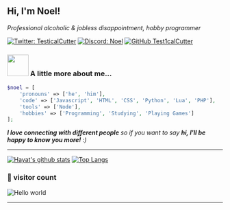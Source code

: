 <h2> Hi, I'm Noel!</h2>
<p><em>Professional alcoholic & jobless disappointment, hobby programmer</em></p>

[![Twitter: TesticalCutter](https://img.shields.io/twitter/follow/testicalcutter?style=social)](https://twitter.com/testicalcutter)
[![Discord: Noel](https://img.shields.io/badge/-Noel-blue?style=flat-square&logo=Discord&logoColor=white&link=https://discord.com/users/545015390020042752)](https://discord.com/users/545015390020042752)
[![GitHub Test1calCutter](https://img.shields.io/github/followers/Test1calCutter?label=follow&style=social)](https://github.com/Test1calCutter)


### <img src="https://media.giphy.com/media/VgCDAzcKvsR6OM0uWg/giphy.gif" width="50"> A little more about me...  

```php
$noel = [
    'pronouns' => ['he', 'him'],
    'code' => ['Javascript', 'HTML', 'CSS', 'Python', 'Lua', 'PHP'],
    'tools' => ['Node'],
    'hobbies' => ['Programming', 'Studying', 'Playing Games']
];
```

<em><b>I love connecting with different people</b> so if you want to say <b>hi, I'll be happy to know you more!</b> :)</em>

---



[![Hayat's github stats](https://github-readme-stats.vercel.app/api?username=test1calcutter&show_icons=true&title_color=2257EA&icon_color=2257EA&bg_color=f7f7f7&min_height=380px&max_height=380px)](https://github.com/anuraghazra/github-readme-stats)
[![Top Langs](https://github-readme-stats.vercel.app/api/top-langs/?username=test1calcutter&title_color=2257EA&bg_color=f7f7f7&min_height=380px&max_height=380px)](https://github.com/anuraghazra/github-readme-stats)

### 👀 visitor count

<img src="https://profile-counter.glitch.me/test1calcutter/count.svg" alt="Hello world" />

<hr />
